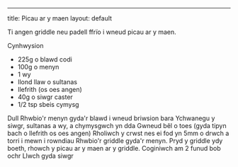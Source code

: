 ---
title: Picau ar y maen
layout: default


Ti angen griddle neu padell ffrïo i wneud picau ar y maen.

Cynhwysion
* 225g o blawd codi
* 100g o menyn
* 1 wy
* llond llaw o sultanas
* llefrith (os oes angen)
* 40g o siwgr caster
* 1/2 tsp sbeis cymysg

Dull
Rhwbio'r menyn gyda'r blawd i wneud briwsion bara
Ychwanegu y siwgr, sultanas a wy, a chymysgwch yn dda
Gwneud bêl o toes (gyda tipyn bach o llefrith os oes angen)
Rholiwch y crwst nes ei fod yn 5mm o drwch a torri i mewn i rowndiau
Rhwbio'r griddle gyda'r menyn.
Pryd y griddle ydy boeth, rhowch y picau ar y maen ar y griddle.
Coginiwch am 2 funud bob ochr
Llwch gyda siwgr

